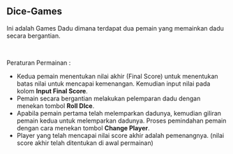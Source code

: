 ## Dice-Games

<p>Ini adalah Games Dadu dimana terdapat dua pemain yang memainkan dadu secara bergantian.</p></br>
<p>Peraturan Permainan :</p>
<ul>
<li>Kedua pemain menentukan nilai akhir (Final Score) untuk menentukan batas nilai untuk mencapai kemenangan. Kemudian input nilai pada kolom <strong>Input Final Score</strong>.</li>
<li>Pemain secara bergantian melakukan pelemparan dadu dengan menekan tombol <strong>Roll DIce</strong>.</li>
<li>Apabila pemain pertama telah melemparkan dadunya, kemudian giliran pemain kedua untuk melemparkan dadunya. Proses pemindahan pemain dengan cara menekan tombol <strong>Change Player</strong>.</li>
<li>Player yang telah mencapai nilai score akhir adalah pemenangnya. (nilai score akhir telah ditentukan di awal permainan)</li>
</ul>
